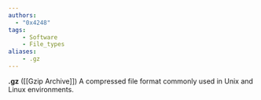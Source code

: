 ```yaml
---
authors:
  - "0x4248"
tags:
    - Software
    - File_types
aliases:
    - .gz
---
```

**.gz** ([[Gzip Archive]]) A compressed file format commonly used in Unix and Linux environments.
